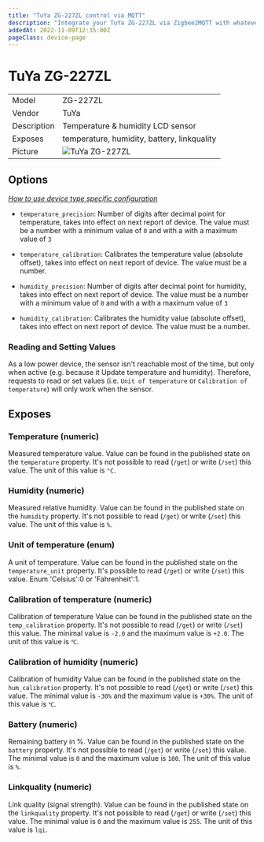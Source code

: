 ```yaml
---
title: "TuYa ZG-227ZL control via MQTT"
description: "Integrate your TuYa ZG-227ZL via Zigbee2MQTT with whatever smart home infrastructure you are using without the vendor's bridge or gateway."
addedAt: 2022-11-09T12:35:00Z
pageClass: device-page
---
```


<!-- !!!! -->
<!-- ATTENTION: This file is auto-generated through docgen! -->
<!-- You can only edit the "Notes"-Section between the two comment lines "Notes BEGIN" and "Notes END". -->
<!-- Do not use h1 or h2 heading within "## Notes"-Section. -->
<!-- !!!! -->

# TuYa ZG-227ZL

|     |     |
|-----|-----|
| Model | ZG-227ZL  |
| Vendor  | TuYa  |
| Description | Temperature & humidity LCD sensor |
| Exposes | temperature, humidity, battery, linkquality |
| Picture | ![TuYa ZG-227ZL](https://www.zigbee2mqtt.io/images/devices/ZG-227ZL.jpg) |


<!-- Notes BEGIN: You can edit here. Add "## Notes" headline if not already present. -->


<!-- Notes END: Do not edit below this line -->


## Options
*[How to use device type specific configuration](../guide/configuration/devices-groups.md#specific-device-options)*

* `temperature_precision`: Number of digits after decimal point for temperature, takes into effect on next report of device. The value must be a number with a minimum value of `0` and with a with a maximum value of `3`

* `temperature_calibration`: Calibrates the temperature value (absolute offset), takes into effect on next report of device. The value must be a number.

* `humidity_precision`: Number of digits after decimal point for humidity, takes into effect on next report of device. The value must be a number with a minimum value of `0` and with a with a maximum value of `3`

* `humidity_calibration`: Calibrates the humidity value (absolute offset), takes into effect on next report of device. The value must be a number.

### Reading and Setting Values

As a low power device, the sensor isn't reachable most of the time, but
only when active (e.g. because it Update temperature and humidity). Therefore, requests to read
or set values (i.e. `Unit of temperature` or `Calibration of temperature`) will only work when the sensor.

## Exposes

### Temperature (numeric)
Measured temperature value.
Value can be found in the published state on the `temperature` property.
It's not possible to read (`/get`) or write (`/set`) this value.
The unit of this value is `°C`.

### Humidity (numeric)
Measured relative humidity.
Value can be found in the published state on the `humidity` property.
It's not possible to read (`/get`) or write (`/set`) this value.
The unit of this value is `%`.

### Unit of temperature (enum)
A unit of temperature.
Value can be found in the published state on the `temperature_unit` property.
It's possible to read (`/get`) or write (`/set`) this value.
Enum 'Celsius':0 or 'Fahrenheit':1.

### Calibration of temperature (numeric)
Calibration of temperature
Value can be found in the published state on the `temp_calibration` property.
It's not possible to read (`/get`) or write (`/set`) this value.
The minimal value is `-2.0` and the maximum value is `+2.0`.
The unit of this value is `℃`.

### Calibration of humidity (numeric)
Calibration of humidity
Value can be found in the published state on the `hum_calibration` property.
It's not possible to read (`/get`) or write (`/set`) this value.
The minimal value is `-30%` and the maximum value is `+30%`.
The unit of this value is `℃`.

### Battery (numeric)
Remaining battery in %.
Value can be found in the published state on the `battery` property.
It's not possible to read (`/get`) or write (`/set`) this value.
The minimal value is `0` and the maximum value is `100`.
The unit of this value is `%`.

### Linkquality (numeric)
Link quality (signal strength).
Value can be found in the published state on the `linkquality` property.
It's not possible to read (`/get`) or write (`/set`) this value.
The minimal value is `0` and the maximum value is `255`.
The unit of this value is `lqi`.

